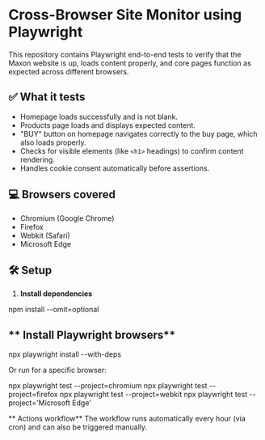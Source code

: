 # Cross-Browser Site Monitor using Playwright

This repository contains Playwright end-to-end tests to verify that the Maxon website is up, loads content properly, and core pages function as expected across different browsers.

## ✅ What it tests

- Homepage loads successfully and is not blank.
- Products page loads and displays expected content.
- "BUY" button on homepage navigates correctly to the buy page, which also loads properly.
- Checks for visible elements (like `<h1>` headings) to confirm content rendering.
- Handles cookie consent automatically before assertions.

## 💻 Browsers covered

- Chromium (Google Chrome)
- Firefox
- Webkit (Safari)
- Microsoft Edge

## 🛠️ Setup

1. **Install dependencies**

npm install --omit=optional

## ** Install Playwright browsers**

npx playwright install --with-deps

Or run for a specific browser:

npx playwright test --project=chromium
npx playwright test --project=firefox
npx playwright test --project=webkit
npx playwright test --project='Microsoft Edge'

** Actions workflow**
The workflow runs automatically every hour (via cron) and can also be triggered manually.

